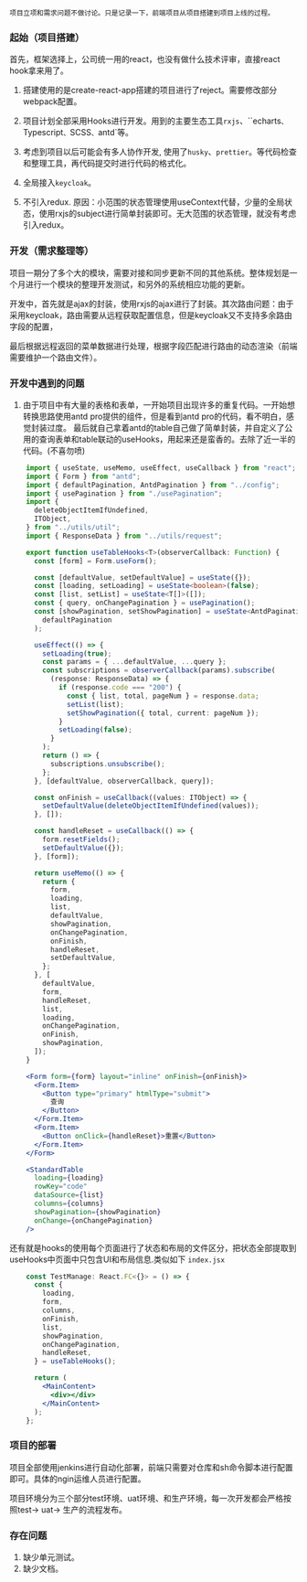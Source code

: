     项目立项和需求问题不做讨论。只是记录一下，前端项目从项目搭建到项目上线的过程。

### 起始（项目搭建）

首先，框架选择上，公司统一用的react，也没有做什么技术评审，直接react hook拿来用了。

1. 搭建使用的是create-react-app搭建的项目进行了reject。需要修改部分webpack配置。

2. 项目计划全部采用Hooks进行开发。用到的主要生态工具`rxjs`、``echarts`、`Typescript`、`SCSS`、`antd`等。

3. 考虑到项目以后可能会有多人协作开发, 使用了`husky`、`prettier`。等代码检查和整理工具，再代码提交时进行代码的格式化。

4. 全局接入`keycloak`。

5. 不引入redux. 原因：小范围的状态管理使用useContext代替，少量的全局状态，使用rxjs的subject进行简单封装即可。无大范围的状态管理，就没有考虑引入redux。

### 开发（需求整理等）

项目一期分了多个大的模块，需要对接和同步更新不同的其他系统。整体规划是一个月进行一个模块的整理开发测试，和另外的系统相应功能的更新。

开发中，首先就是ajax的封装，使用rxjs的ajax进行了封装。其次路由问题：由于采用keycloak，路由需要从远程获取配置信息，但是keycloak又不支持多余路由字段的配置，

最后根据远程返回的菜单数据进行处理，根据字段匹配进行路由的动态渲染（前端需要维护一个路由文件）。


### 开发中遇到的问题

1. 由于项目中有大量的表格和表单，一开始项目出现许多的重复代码。一开始想转换思路使用antd pro提供的组件，但是看到antd pro的代码，看不明白，感觉封装过度。
最后就自己拿着antd的table自己做了简单封装，并自定义了公用的查询表单和table联动的useHooks，用起来还是蛮香的。去除了近一半的代码。(不喜勿喷)

```ts
    import { useState, useMemo, useEffect, useCallback } from "react";
    import { Form } from "antd";
    import { defaultPagination, AntdPagination } from "../config";
    import { usePagination } from "./usePagination";
    import {
      deleteObjectItemIfUndefined,
      ITObject,
    } from "../utils/util";
    import { ResponseData } from "../utils/request";

    export function useTableHooks<T>(observerCallback: Function) {
      const [form] = Form.useForm();

      const [defaultValue, setDefaultValue] = useState({});
      const [loading, setLoading] = useState<boolean>(false);
      const [list, setList] = useState<T[]>([]);
      const { query, onChangePagination } = usePagination();
      const [showPagination, setShowPagination] = useState<AntdPagination>(
        defaultPagination
      );

      useEffect(() => {
        setLoading(true);
        const params = { ...defaultValue, ...query };
        const subscriptions = observerCallback(params).subscribe(
          (response: ResponseData) => {
            if (response.code === "200") {
              const { list, total, pageNum } = response.data;
              setList(list);
              setShowPagination({ total, current: pageNum });
            }
            setLoading(false);
          }
        );
        return () => {
          subscriptions.unsubscribe();
        };
      }, [defaultValue, observerCallback, query]);

      const onFinish = useCallback((values: ITObject) => {
        setDefaultValue(deleteObjectItemIfUndefined(values));
      }, []);

      const handleReset = useCallback(() => {
        form.resetFields();
        setDefaultValue({});
      }, [form]);

      return useMemo(() => {
        return {
          form,
          loading,
          list,
          defaultValue,
          showPagination,
          onChangePagination,
          onFinish,
          handleReset,
          setDefaultValue,
        };
      }, [
        defaultValue,
        form,
        handleReset,
        list,
        loading,
        onChangePagination,
        onFinish,
        showPagination,
      ]);
    }
```


```jsx
    <Form form={form} layout="inline" onFinish={onFinish}>
      <Form.Item>
        <Button type="primary" htmlType="submit">
          查询
        </Button>
      </Form.Item>
      <Form.Item>
        <Button onClick={handleReset}>重置</Button>
      </Form.Item>
    </Form>

    <StandardTable
      loading={loading}
      rowKey="code"
      dataSource={list}
      columns={columns}
      showPagination={showPagination}
      onChange={onChangePagination}
    />

```

还有就是hooks的使用每个页面进行了状态和布局的文件区分，把状态全部提取到useHooks中页面中只包含UI和布局信息.类似如下
`index.jsx`
```jsx
    const TestManage: React.FC<{}> = () => {
      const {
        loading,
        form,
        columns,
        onFinish,
        list,
        showPagination,
        onChangePagination,
        handleReset,
      } = useTableHooks();

      return (
        <MainContent>
          <div></div>
        </MainContent>
      );
    };
```


### 项目的部署

项目全部使用jenkins进行自动化部署，前端只需要对仓库和sh命令脚本进行配置即可。具体的ngin运维人员进行配置。


项目环境分为三个部分test环境、uat环境、和生产环境，每一次开发都会严格按照test-> uat-> 生产的流程发布。


### 存在问题

1. 缺少单元测试。
2. 缺少文档。
